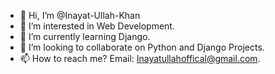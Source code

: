 - 👋 Hi, I’m @Inayat-Ullah-Khan
- 👀 I’m interested in Web Development.
- 🌱 I’m currently learning Django.
- 💞️ I’m looking to collaborate on Python and Django Projects.
- 📫 How to reach me? Email: Inayatullahoffical@gmail.com.

<!---
Inayat-Ullah-Khan/Inayat-Ullah-Khan is a ✨ special ✨ repository because its `README.md` (this file) appears on your GitHub profile.
You can click the Preview link to take a look at your changes.
--->
